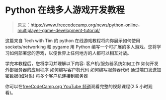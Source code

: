 # Python 在线多人游戏开发教程

> 原文：<https://www.freecodecamp.org/news/python-online-multiplayer-game-development-tutorial/>

这篇来自 Tech with Tim 的 python 在线游戏教程将向你展示如何使用 sockets/networking 和 pygame 用 Python 编写一个可扩展的多人游戏。您将学习如何部署您的游戏，以便世界上任何地方的人都可以相互对战。

学完本教程后，您将学习并理解以下内容:
客户机/服务器系统如何工作
如何开发外部服务器的应用程序
如何编写客户机代码
如何编写服务器代码
通过端口发送加密数据(如对象)
将多个客户机连接到服务器

你可以在[freeCodeCamp.org YouTube 频道](https://www.youtube.com/watch?v=McoDjOCb2Zo)观看完整的视频课程(2.5 小时观看)。